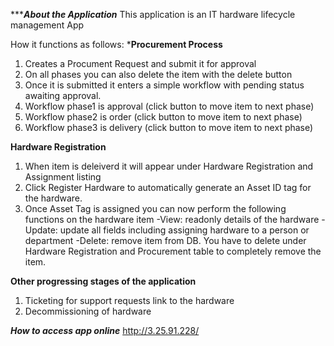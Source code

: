 ************About the Application*********
This application is an IT hardware lifecycle management App

How it functions as follows:
*****Procurement Process****
1. Creates a Procument Request and submit it for approval
2. On all phases you can also delete the item with the delete button
3. Once it is submitted it enters a simple workflow with pending status awaiting approval. 
4. Workflow phase1 is approval (click button to move item to next phase)
5. Workflow phase2 is order (click button to move item to next phase)
6. Workflow phase3 is delivery (click button to move item to next phase)
   
****Hardware Registration****
1. When item is deleiverd it will appear under Hardware Registration and Assignment listing
2. Click Register Hardware to automatically generate an Asset ID tag for the hardware.
3. Once Asset Tag is assigned you can now perform the following functions on the hardware item
   -View: readonly details of the hardware
   -Update: update all fields including assigning hardware to a person or department
   -Delete: remove item from DB. You have to delete under Hardware Registration and Procurement table to completely remove the item.

****Other progressing stages of the application****
1. Ticketing for support requests link to the hardware
2. Decommissioning of hardware

*******How to access app online*******
http://3.25.91.228/ 



